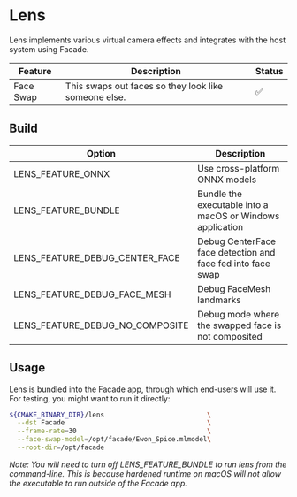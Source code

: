 # Lens

Lens implements various virtual camera effects and integrates with the host system using Facade.

| Feature   | Description                                          | Status |
|-----------|------------------------------------------------------|--------|
| Face Swap | This swaps out faces so they look like someone else. | ✅      |

## Build

| Option                          | Description                                                 |
|---------------------------------|-------------------------------------------------------------|
| LENS_FEATURE_ONNX               | Use cross-platform ONNX models                              |
| LENS_FEATURE_BUNDLE             | Bundle the executable into a macOS or Windows application   |
| LENS_FEATURE_DEBUG_CENTER_FACE  | Debug CenterFace face detection and face fed into face swap |
| LENS_FEATURE_DEBUG_FACE_MESH    | Debug FaceMesh landmarks                                    | 
| LENS_FEATURE_DEBUG_NO_COMPOSITE | Debug mode where the swapped face is not composited         |

## Usage

Lens is bundled into the Facade app, through which end-users will use it. For testing, you might want to run it directly:

```bash
${CMAKE_BINARY_DIR}/lens                          \
  --dst Facade                                    \
  --frame-rate=30                                 \
  --face-swap-model=/opt/facade/Ewon_Spice.mlmodel\
  --root-dir=/opt/facade 
```

_Note: You will need to turn off LENS_FEATURE_BUNDLE to run lens from the command-line. This is because hardened runtime on macOS will not allow the executable to run outside of the Facade app._
